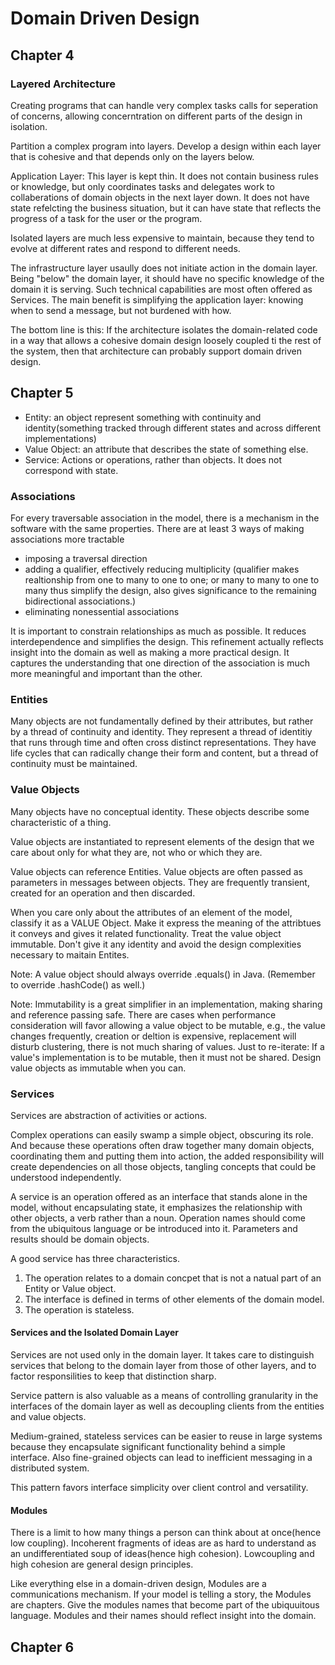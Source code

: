 # Domain Driven Design

## Chapter 4

### Layered Architecture

Creating programs that can handle very complex tasks calls for seperation of concerns, allowing concerntration on different parts of the design in isolation.

Partition a complex program into layers. Develop a design within each layer that is cohesive and that depends only on the layers below.

Application Layer: This layer is kept thin. It does not contain business rules or knowledge, but only coordinates tasks and delegates work to collaberations of domain objects in the next layer down. It does not have state refelcting the business situation, but it can have state that reflects the progress of a task for the user or the program.

Isolated layers are much less expensive to maintain, because they tend to evolve at different rates and respond to different needs.

The infrastructure layer usaully does not initiate action in the domain layer. Being "below" the domain layer, it should have no specific knowledge of the domain it is serving. Such technical capabilities are most often offered as Services. The main benefit is simplifying the application layer: knowing when to send a message, but not burdened with how.

The bottom line is this: If the architecture isolates the domain-related code in a way that allows a cohesive domain design loosely coupled ti the rest of the system, then that architecture can probably support domain driven design.

## Chapter 5

- Entity: an object represent something with continuity and identity(something tracked through different states and across different implementations)
- Value Object: an attribute that describes the state of something else.
- Service: Actions or operations, rather than objects. It does not correspond with state.

### Associations

For every traversable association in the model, there is a mechanism in the software with the same properties.
There are at least 3 ways of making associations more tractable

- imposing a traversal direction
- adding a qualifier, effectively reducing multiplicity (qualifier makes realtionship from one to many to one to one; or many to many to one to many thus simplify the design, also gives significance to the remaining bidirectional associations.)
- eliminating nonessential associations

It is important to constrain relationships as much as possible. It reduces interdependence and simplifies the design. This refinement actually reflects insight into the domain as well as making a more practical design. It captures the understanding that one direction of the association is much more meaningful and important than the other.

### Entities

Many objects are not fundamentally defined by their attributes, but rather by a thread of continuity and identity. They represent a thread of identitiy that runs through time and often cross distinct representations. They have life cycles that can radically change their form and content, but a thread of continuity must be maintained.

### Value Objects

Many objects have no conceptual identity. These objects describe some characteristic of a thing.

Value objects are instantiated to represent elements of the design that we care about only for what they are, not who or which they are.

Value objects can reference Entities. Value objects are often passed as parameters in messages between objects. They are frequently transient, created for an operation and then discarded.

When you care only about the attributes of an element of the model, classify it as a VALUE Object. Make it express the meaning of the attribtues it conveys and gives it related functionality. Treat the value object immutable. Don't give it any identity and avoid the design complexities necessary to maitain Entites.

Note: A value object should always override .equals() in Java. (Remember to override .hashCode() as well.)

Note: Immutability is a great simplifier in an implementation, making sharing and reference passing safe. There are cases when performance consideration will favor allowing a value object to be mutable, e.g., the value changes frequently, creation or deltion is expensive, replacement will disturb clustering, there is not much sharing of values. Just to re-iterate: If a value's implementation is to be mutable, then it must not be shared. Design value objects as immutable when you can.

### Services

Services are abstraction of activities or actions.

Complex operations can easily swamp a simple object, obscuring its role. And because these operations often draw together many domain objects, coordinating them and putting them into action, the added responsibility will create dependencies on all those objects, tangling concepts that could be understood independently.

A service is an operation offered as an interface that stands alone in the model, without encapsulating state, it emphasizes the relationship with other objects, a verb rather than a noun. Operation names should come from the ubiquitous language or be introduced into it. Parameters and results should be domain objects.

A good service has three characteristics.

1. The operation relates to a domain concpet that is not a natual part of an Entity or Value object.
2. The interface is defined in terms of other elements of the domain model.
3. The operation is stateless.

#### Services and the Isolated Domain Layer

Services are not used only in the domain layer. It takes care to distinguish services that belong to the domain layer from those of other layers, and to factor responsilities to keep that distinction sharp.

Service pattern is also valuable as a means of controlling granularity in the interfaces of the domain layer as well as decoupling clients from the entities and value objects.

Medium-grained, stateless services can be easier to reuse in large systems because they encapsulate significant functionality behind a simple interface. Also fine-grained objects can lead to inefficient messaging in a distributed system.

This pattern favors interface simplicity over client control and versatility.

#### Modules

There is a limit to how many things a person can think about at once(hence low coupling). Incoherent fragments of ideas are as hard to understand as an undifferentiated soup of ideas(hence high cohesion). Lowcoupling and high cohesion are general design principles.

Like everything else in a domain-driven design, Modules are a communications mechanism. If your model is telling a story, the Modules are chapters. Give the modules names that become part of the ubiquuitous language. Modules and their names should reflect insight into the domain.

## Chapter 6
